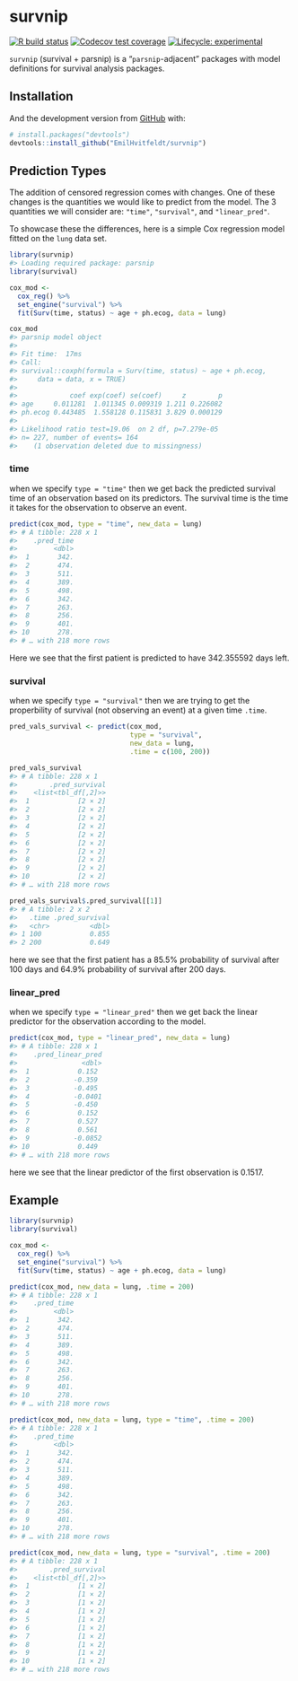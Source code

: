 
<!-- README.md is generated from README.Rmd. Please edit that file -->

# survnip

<!-- badges: start -->

[![R build
status](https://github.com/EmilHvitfeldt/survnip/workflows/R-CMD-check/badge.svg)](https://github.com/EmilHvitfeldt/survnip/actions)
[![Codecov test
coverage](https://codecov.io/gh/EmilHvitfeldt/survnip/branch/master/graph/badge.svg)](https://codecov.io/gh/EmilHvitfeldt/survnip?branch=master)
[![Lifecycle:
experimental](https://img.shields.io/badge/lifecycle-experimental-orange.svg)](https://www.tidyverse.org/lifecycle/#experimental)
<!-- badges: end -->

`survnip` (survival + parsnip) is a “`parsnip`-adjacent” packages with
model definitions for survival analysis packages.

## Installation

And the development version from [GitHub](https://github.com/) with:

``` r
# install.packages("devtools")
devtools::install_github("EmilHvitfeldt/survnip")
```

## Prediction Types

The addition of censored regression comes with changes. One of these
changes is the quantities we would like to predict from the model. The 3
quantities we will consider are: `"time"`, `"survival"`, and
`"linear_pred"`.

To showcase these the differences, here is a simple Cox regression model
fitted on the `lung` data set.

``` r
library(survnip)
#> Loading required package: parsnip
library(survival)

cox_mod <-
  cox_reg() %>%
  set_engine("survival") %>%
  fit(Surv(time, status) ~ age + ph.ecog, data = lung)

cox_mod
#> parsnip model object
#> 
#> Fit time:  17ms 
#> Call:
#> survival::coxph(formula = Surv(time, status) ~ age + ph.ecog, 
#>     data = data, x = TRUE)
#> 
#>             coef exp(coef) se(coef)     z        p
#> age     0.011281  1.011345 0.009319 1.211 0.226082
#> ph.ecog 0.443485  1.558128 0.115831 3.829 0.000129
#> 
#> Likelihood ratio test=19.06  on 2 df, p=7.279e-05
#> n= 227, number of events= 164 
#>    (1 observation deleted due to missingness)
```

### time

when we specify `type = "time"` then we get back the predicted survival
time of an observation based on its predictors. The survival time is the
time it takes for the observation to observe an event.

``` r
predict(cox_mod, type = "time", new_data = lung)
#> # A tibble: 228 x 1
#>    .pred_time
#>         <dbl>
#>  1       342.
#>  2       474.
#>  3       511.
#>  4       389.
#>  5       498.
#>  6       342.
#>  7       263.
#>  8       256.
#>  9       401.
#> 10       278.
#> # … with 218 more rows
```

Here we see that the first patient is predicted to have 342.355592 days
left.

### survival

when we specify `type = "survival"` then we are trying to get the
properbility of survival (not observing an event) at a given time
`.time`.

``` r
pred_vals_survival <- predict(cox_mod, 
                              type = "survival", 
                              new_data = lung, 
                              .time = c(100, 200))

pred_vals_survival
#> # A tibble: 228 x 1
#>        .pred_survival
#>    <list<tbl_df[,2]>>
#>  1            [2 × 2]
#>  2            [2 × 2]
#>  3            [2 × 2]
#>  4            [2 × 2]
#>  5            [2 × 2]
#>  6            [2 × 2]
#>  7            [2 × 2]
#>  8            [2 × 2]
#>  9            [2 × 2]
#> 10            [2 × 2]
#> # … with 218 more rows

pred_vals_survival$.pred_survival[[1]]
#> # A tibble: 2 x 2
#>   .time .pred_survival
#>   <chr>          <dbl>
#> 1 100            0.855
#> 2 200            0.649
```

here we see that the first patient has a 85.5% probability of survival
after 100 days and 64.9% probability of survival after 200 days.

### linear\_pred

when we specify `type = "linear_pred"` then we get back the linear
predictor for the observation according to the model.

``` r
predict(cox_mod, type = "linear_pred", new_data = lung)
#> # A tibble: 228 x 1
#>    .pred_linear_pred
#>                <dbl>
#>  1            0.152 
#>  2           -0.359 
#>  3           -0.495 
#>  4           -0.0401
#>  5           -0.450 
#>  6            0.152 
#>  7            0.527 
#>  8            0.561 
#>  9           -0.0852
#> 10            0.449 
#> # … with 218 more rows
```

here we see that the linear predictor of the first observation is
0.1517.

## Example

``` r
library(survnip)
library(survival)

cox_mod <-
  cox_reg() %>%
  set_engine("survival") %>%
  fit(Surv(time, status) ~ age + ph.ecog, data = lung)

predict(cox_mod, new_data = lung, .time = 200)
#> # A tibble: 228 x 1
#>    .pred_time
#>         <dbl>
#>  1       342.
#>  2       474.
#>  3       511.
#>  4       389.
#>  5       498.
#>  6       342.
#>  7       263.
#>  8       256.
#>  9       401.
#> 10       278.
#> # … with 218 more rows

predict(cox_mod, new_data = lung, type = "time", .time = 200)
#> # A tibble: 228 x 1
#>    .pred_time
#>         <dbl>
#>  1       342.
#>  2       474.
#>  3       511.
#>  4       389.
#>  5       498.
#>  6       342.
#>  7       263.
#>  8       256.
#>  9       401.
#> 10       278.
#> # … with 218 more rows

predict(cox_mod, new_data = lung, type = "survival", .time = 200)
#> # A tibble: 228 x 1
#>        .pred_survival
#>    <list<tbl_df[,2]>>
#>  1            [1 × 2]
#>  2            [1 × 2]
#>  3            [1 × 2]
#>  4            [1 × 2]
#>  5            [1 × 2]
#>  6            [1 × 2]
#>  7            [1 × 2]
#>  8            [1 × 2]
#>  9            [1 × 2]
#> 10            [1 × 2]
#> # … with 218 more rows
```

